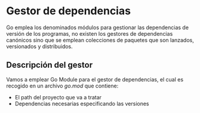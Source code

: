 # Gestor de dependencias
Go emplea los denominados módulos para gestionar las dependencias de versión de los programas, no existen los gestores de dependencias canónicos sino que se emplean colecciones de paquetes que son lanzados, versionados y distribuidos.

## Descripción del gestor
Vamos a emplear Go Module para el gestor de dependencias, el cual es recogido en un archivo *go.mod* que contiene:
- El path del proyecto que va a tratar
- Dependencias necesarias especificando las versiones

